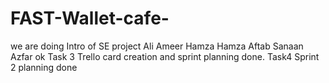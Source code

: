 # FAST-Wallet-cafe-

we are doing Intro of SE project
Ali
Ameer Hamza
Hamza Aftab
Sanaan Azfar
ok
Task 3 
Trello card creation and sprint planning done.
Task4
Sprint 2 planning done
